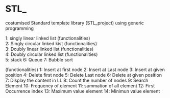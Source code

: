# STL_
costumised Standard template library (STL_project) using generic programming

1: singly linear linked list
	(functionalities)		
2: Singly circular linked kist
	(functionalities)		
3: Doubly linear linked list
	(functionalities)		
4: Doubly circular linked list
	(functionalities)	
5: stack
6: Queue
7: Bubble sort 

(functionalities)
				1: Insert at first node
				2: Insert at Last node
				3: Insert at given position
				4: Delete first node
				5: Delete Last node
				6: Delete at given position
				7: Display the content in LL
				8: Count the number of nodes
				9: Search Element
			 10: Frequency of element
			 11: summation of all element
			 12: First Occurrence index
			 13: Maximum value element
			 14: Minimun value element
